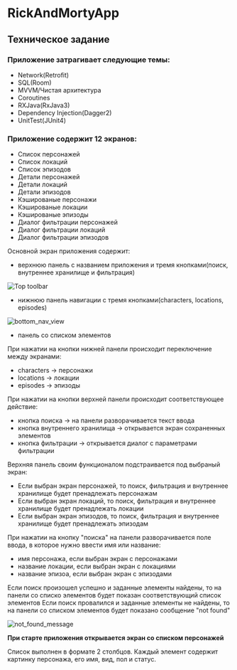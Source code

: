 # RickAndMortyApp
## Техническое задание
### Приложение затрагивает следующие темы:
* Network(Retrofit)
* SQL(Room)
* MVVM/Чистая архитектура
* Coroutines
* RXJava(RxJava3)
* Dependency Injection(Dagger2)
* UnitTest(JUnit4)
### Приложение содержит 12 экранов:
* Список персонажей
* Список локаций
* Список эпизодов
* Детали персонажей
* Детали локаций
* Детали эпизодов
* Кэшированые персонажи
* Кэшированые локации
* Кэшированые эпизоды
* Диалог фильтрации персонажей
* Диалог фильтрации локаций
* Диалог фильтрации эпизодов

Основной экран приложения содержит: 
* верхнюю панель с названием приложения и тремя кнопками(поиск, внутреннее хранилище и фильтрация)

![Top toolbar](https://github.com/MichMasl/RickAndMortyApp/assets/117280014/d86453ad-32b3-4dde-baa7-893e8608658d)
* нижнюю панель навигации с тремя кнопками(characters, locations, episodes)

![bottom_nav_view](https://github.com/MichMasl/RickAndMortyApp/assets/117280014/c81f053d-07e5-4051-abe6-b4ebfb3f074a)
* панель со списком элементов

При нажатии на кнопки нижней панели происходит переключение между экранами: 
* characters -> персонажи
* locations -> локации
* episodes -> эпизоды

При нажатии на кнопки верхней панели происходит соответствующее действие:
* кнопка поиска -> на панели разворачивается текст ввода
* кнопка внутреннего хранилища -> открывается экран сохраненных элементов
* кнопка фильтрации -> открывается диалог с параметрами фильтрации

Верхняя панель своим функционалом подстраивается под выбраный экран: 
* Если выбран экран персонажей, то поиск, фильтрация и внутреннее хранилище будет пренадлежать персонажам 
* Если выбран экран локаций, то поиск, фильтрация и внутреннее хранилище будет пренадлежать локации
* Если выбран экран эпизодов, то поиск, фильтрация и внутреннее хранилище будет пренадлежать эпизодам

При нажатии на кнопку "поиска" на панели разворачивается поле ввода, в которое нужно ввести имя или название: 
* имя персонажа, если выбран экран с персонажами
* название локации, если выбран экран с локациями
* название эпизоа, если выбран экран с эпизодами

Если поиск произошел успешно и заданные элементы найдены, то на панели со списко элементов будет показан соответствующий список элементов
Если поиск провалился и заданные элементы не найдены, то на панели со списком элементов будет показано сообщение "not found"

![not_found_message](https://github.com/MichMasl/RickAndMortyApp/assets/117280014/2359b772-9554-44e9-9486-2b91fb7bc35f)


**При старте приложения открывается экран со списком персонажей**

Список выполнен в формате 2 столбцов. Каждый элемент содержит картинку персонажа, его имя, вид, пол и статус.
